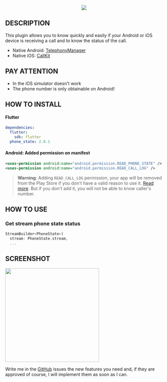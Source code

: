 <div align="center">
    <img src="https://raw.githubusercontent.com/andreamainella98/phone_state/master/images/icon.png">
</div>

## DESCRIPTION

This plugin allows you to know quickly and easily if your Android or iOS device is receiving a call and to know the status of the call.

- Native Android: [TelephonyManager](https://developer.android.com/reference/android/telephony/TelephonyManager)
- Native iOS: [CallKit](https://developer.apple.com/documentation/callkit)

## PAY ATTENTION

- In the iOS simulator doesn't work
- The phone number is only obtainable on Android!

## HOW TO INSTALL
#### Flutter
```yaml
dependencies:
  flutter:
    sdk: flutter
  phone_state: 2.0.1
```
#### Android: Added permission on manifest
```xml
<uses-permission android:name="android.permission.READ_PHONE_STATE" />
<uses-permission android:name="android.permission.READ_CALL_LOG" />
```
> **Warning**: Adding `READ_CALL_LOG` permission, your app will be removed from the Play Store if you don't have a valid reason to use it. [Read more](https://support.google.com/googleplay/android-developer/answer/9047303?hl=en). But if you don't add it, you will not be able to know caller's number.

## HOW TO USE

### Get stream phone state status

```dart
StreamBuilder<PhoneState>(
  stream: PhoneState.stream,
  ...
```

## SCREENSHOT

<img src="https://raw.githubusercontent.com/andreamainella98/phone_state/master/images/example.gif" width=300/>

Write me in the [GitHub](https://github.com/andreamainella98/phone_state/issues) issues the new features you need and, if they are approved of course, I will implement them as soon as I can.

